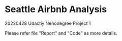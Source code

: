 # Seattle Airbnb Analysis
20220428 Udactiy Nenodegree Project 1

Please refer file "Report" and "Code" as more details. 
